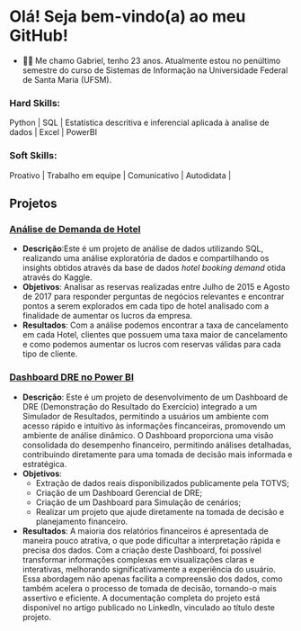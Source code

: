 # Olá! Seja bem-vindo(a) ao meu GitHub!
- :man_technologist: Me chamo Gabriel, tenho 23 anos. Atualmente estou no penúltimo semestre do curso de Sistemas de Informação na Universidade Federal de Santa Maria (UFSM).
### Hard Skills: 
Python |
SQL |
Estatística descritiva e inferencial aplicada à analise de dados |
Excel | PowerBI
### Soft Skills:
Proativo |
Trabalho em equipe |
Comunicativo |
Autodidata |

## Projetos
### [**Análise de Demanda de Hotel**](https://github.com/GabrielhLenz/analise_Demanda_Reserva_Hotel)
- **Descrição**:Este é um projeto de análise de dados utilizando SQL, realizando uma análise exploratória de dados e compartilhando os insights obtidos através da base de dados *hotel booking demand* otida através do Kaggle.
- **Objetivos**: Analisar as reservas realizadas entre Julho de 2015 e Agosto de 2017 para responder perguntas de negócios relevantes e encontrar pontos a serem explorados em cada tipo de hotel analisado com a finalidade de aumentar os lucros da empresa.
- **Resultados**: Com a análise podemos encontrar a taxa de cancelamento em cada Hotel, clientes que possuem uma taxa maior de cancelamento e como podemos aumentar os lucros com reservas válidas para cada tipo de cliente.

### [**Dashboard DRE no Power BI**](https://www.linkedin.com/pulse/estruturando-um-dre-power-bi-para-an%C3%A1lise-financeira-gabriel-lenz-rup3f/?trackingId=KFPlPFgzSxOnKN4uH4GT1A%3D%3D)
- **Descrição**: Este é um projeto de desenvolvimento de um Dashboard de DRE (Demonstração do Resultado do Exercício) integrado a um Simulador de Resultados, permitindo a usuários um ambiente com acesso rápido e intuitivo às informações fincanceiras, promovendo um ambiente de análise dinâmico. O Dashboard proporciona uma visão consolidada do desempenho financeiro, permitindo análises detalhadas, contribuindo diretamente para uma tomada de decisão mais informada e estratégica.
- **Objetivos**:
    - Extração de dados reais disponibilizados publicamente pela TOTVS;
    - Criação de um Dashboard Gerencial de DRE;
    - Criação de um Dashboard para Simulação de cenários;
    - Realizar um projeto que ajude diretamente na tomada de decisão e planejamento financeiro.
- **Resultados**: A maioria dos relatórios financeiros é apresentada de maneira pouco atrativa, o que pode dificultar a interpretação rápida e precisa dos dados. Com a criação deste Dashboard, foi possível transformar informações complexas em visualizações claras e interativas, melhorando significativamente a experiência do usuário. Essa abordagem não apenas facilita a compreensão dos dados, como também acelera o processo de tomada de decisão, tornando-o mais assertivo e eficiente. A documentação completa do projeto está disponível no artigo publicado no LinkedIn, vinculado ao título deste projeto.
